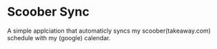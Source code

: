 # Scoober Sync

A simple applciation that automaticly syncs my scoober(takeaway.com)
schedule with my (google) calendar.
